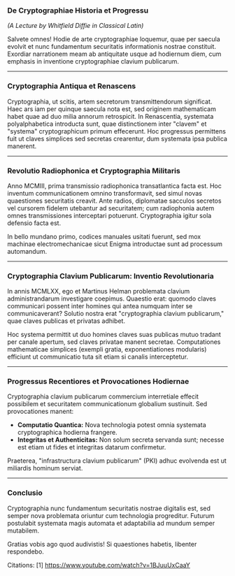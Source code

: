 ### **De Cryptographiae Historia et Progressu**  
*(A Lecture by Whitfield Diffie in Classical Latin)*

Salvete omnes! Hodie de arte cryptographiae loquemur, quae per saecula evolvit et nunc fundamentum securitatis informationis nostrae constituit. Exordiar narrationem meam ab antiquitate usque ad hodiernum diem, cum emphasis in inventione cryptographiae clavium publicarum.

---

### **Cryptographia Antiqua et Renascens**  
Cryptographia, ut scitis, artem secretorum transmittendorum significat. Haec ars iam per quinque saecula nota est, sed originem mathematicam habet quae ad duo milia annorum retrospicit. In Renascentia, systemata polyalphabetica introducta sunt, quae distinctionem inter "clavem" et "systema" cryptographicum primum effecerunt. Hoc progressus permittens fuit ut claves simplices sed secretas crearentur, dum systemata ipsa publica manerent.

---

### **Revolutio Radiophonica et Cryptographia Militaris**  
Anno MCMIII, prima transmissio radiophonica transatlantica facta est. Hoc inventum communicationem omnino transformavit, sed simul novas quaestiones securitatis creavit. Ante radios, diplomatae sacculos secretos vel cursorem fidelem utebantur ad securitatem; cum radiophonia autem omnes transmissiones interceptari potuerunt. Cryptographia igitur sola defensio facta est.

In bello mundano primo, codices manuales usitati fuerunt, sed mox machinae electromechanicae sicut Enigma introductae sunt ad processum automandum.

---

### **Cryptographia Clavium Publicarum: Inventio Revolutionaria**  
In annis MCMLXX, ego et Martinus Helman problemata clavium administrandarum investigare coepimus. Quaestio erat: quomodo claves communicari possent inter homines qui antea numquam inter se communicaverant? Solutio nostra erat "cryptographia clavium publicarum," quae claves publicas et privatas adhibet.

Hoc systema permittit ut duo homines claves suas publicas mutuo tradant per canale apertum, sed claves privatae manent secretae. Computationes mathematicae simplices (exempli gratia, exponentiationes modularis) efficiunt ut communicatio tuta sit etiam si canalis interceptetur.

---

### **Progressus Recentiores et Provocationes Hodiernae**  
Cryptographia clavium publicarum commercium interretiale effecit possibilem et securitatem communicationum globalium sustinuit. Sed provocationes manent:  
- **Computatio Quantica:** Nova technologia potest omnia systemata cryptographica hodierna frangere.  
- **Integritas et Authenticitas:** Non solum secreta servanda sunt; necesse est etiam ut fides et integritas datarum confirmetur.  

Praeterea, "infrastructura clavium publicarum" (PKI) adhuc evolvenda est ut miliardis hominum serviat.

---

### **Conclusio**  
Cryptographia nunc fundamentum securitatis nostrae digitalis est, sed semper nova problemata oriuntur cum technologia progreditur. Futurum postulabit systemata magis automata et adaptabilia ad mundum semper mutabilem.

Gratias vobis ago quod audivistis! Si quaestiones habetis, libenter respondebo.



Citations:
[1] https://www.youtube.com/watch?v=1BJuuUxCaaY

